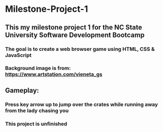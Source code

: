 # Milestone-Project-1

## This my milestone project 1 for the NC State University Software Development Bootcamp

### The goal is to create a web browser game using HTML, CSS & JavaScript

### Background image is from: https://www.artstation.com/vieneta_gs

## Gameplay:
### Press key arrow up to jump over the crates while running away from the lady chasing you

### This project is unfinished 